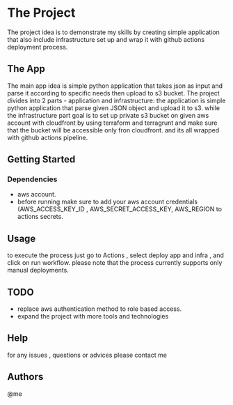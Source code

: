 
# The Project
The project idea is to demonstrate my skills by creating simple application that also include infrastructure set up and wrap it with github actions deployment process.

## The App
The main app idea is simple python application that takes json as input and parse it according to specific needs then upload to s3 bucket.
The project divides into 2 parts - application and infrastructure:
the application is simple python application that parse given JSON object and upload it to s3.
while the infrastructure part goal is to set up private s3 bucket on given aws account with cloudfront by using terraform and terragrunt and make sure that the bucket will be accessible only fron cloudfront. 
and its all wrapped with github actions pipeline.


## Getting Started

### Dependencies
* aws account.
* before running make sure to add your aws account credentials (AWS_ACCESS_KEY_ID , AWS_SECRET_ACCESS_KEY, AWS_REGION to actions secrets.

## Usage
to execute the process just go to Actions , select deploy app and infra , and click on run workflow.
please note that the process currently supports only manual deployments.

## TODO
* replace aws authentication method to role based access.
* expand the project with more tools and technologies

## Help
for any issues , questions or advices please contact me

## Authors
@me
